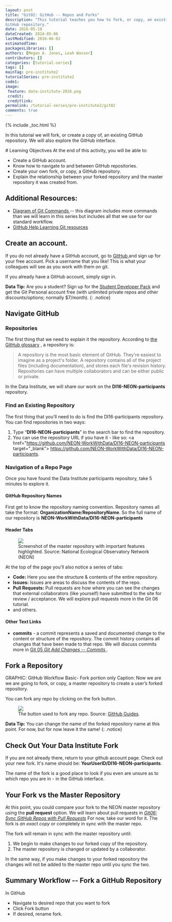 ```yaml
---
layout: post
title: "Git02: GitHub -- Repos and Forks"
description: "This tutorial teaches you how to fork, or copy, an existing
GitHub repository."
date: 2016-05-18
dateCreated: 2014-05-06
lastModified: 2016-06-02
estimatedTime:
packagesLibraries: []
authors: [Megan A. Jones, Leah Wasser]
contributors: []
categories: [tutorial-series]
tags: []
mainTag: pre-institute2
tutorialSeries: pre-institute2
code1:
image:
 feature: data-institute-2016.png
 credit:
 creditlink:
permalink: /tutorial-series/pre-institute2/git02
comments: true
---
```


{% include _toc.html %}

In this tutorial we will fork, or create a copy of, an existing GitHub
repository. We will also explore the GitHub interface.

<div id="objectives" markdown="1">
# Learning Objectives
At the end of this activity, you will be able to:

* Create a GitHub account.
* Know how to navigate to and between GitHub repositories.
* Create your own fork, or copy, a GitHub repository.
* Explain the relationship between your forked repository and the master
repository it was created from.

## Additional Resources:

* <a href="http://rogerdudler.github.io/git-guide/files/git_cheat_sheet.pdf" target="_blank"> Diagram of Git Commands </a>
-- this diagram includes more commands than we will
learn in this series but includes all that we use for our standard workflow.
* <a href="https://help.github.com/articles/good-resources-for-learning-git-and-github/" target="_blank"> GitHub Help Learning Git resources </a>

</div>

## Create an account.
If you do not already have a GitHub account, go to <a href="http://github.com" target="_blank" >GitHub </a> and sign up for
your free account. Pick a username that you like! This is what your colleagues will
see as you work with them on git.

If you already have a GitHub account, simply sign in.

<i class="fa fa-star"></i> **Data Tip:** Are you a student? Sign up for the
<a href="https://education.github.com/pack" target="_blank" >Student Developer Pack</a>
and get the Git Personal account free (with unlimited private repos and other
discounts/options; normally $7/month).
{: .notice}

## Navigate GitHub

### Repositories

The first thing that we need to explain it the repository.
According to
<a href="https://help.github.com/articles/github-glossary/" target="_blank"> the GitHub glossary</a>
, a repository is:

> A repository is the most basic element of GitHub. They're easiest to imagine
as a project's folder. A repository contains all of the project files (including
documentation), and stores each file's revision history. Repositories can have
multiple collaborators and can be either public or private.

In the Data Institute, we will share our work on the
**DI16-NEON-participants** repository.

### Find an Existing Repository

The first thing that you'll need to do is find the DI16-participants repository.
You can find repositories in two ways:

1. Type  “**DI16-NEON-participants**”  in the search bar to find the repository.
2. You can use the repository URL if you have it - like so:
<a href="https://github.com/NEON-WorkWithData/DI16-NEON-participants target="_blank"> https://github.com/NEON-WorkWithData/DI16-NEON-participants</a>.

### Navigation of a Repo Page

Once you have found the Data Institute participants repository, take 5 minutes 
to explore it.


#### GitHub Repository Names
First get to know the repository naming convention. Repository names all take
the format: **OrganizationName**/**RepositoryName**. So the full name of our
repository is **NEON-WorkWithData/DI16-NEON-participants**

#### Header Tabs

 <figure>
	<a href="{{ site.baseurl }}/images/pre-institute-content/Git/Git-MasterScreenshot-tabs.png">
	<img src="{{ site.baseurl }}/images/pre-institute-content/Git/Git-MasterScreenshot-tabs.png"></a>
	<figcaption> Screenshot of the master repository with important features highlighted. 
	Source: National Ecological Observatory Network (NEON) 
	</figcaption>
</figure>

At the top of the page you'll also notice a series of tabs:

* **Code:** Here you see the structure & contents of the entire repository.
* **Issues:** Issues are areas to discuss the contents of the repo.
* **Pull Requests:** Pull requests are how where you can see the changes that
external collaborators (like yourself) have submitted to the site for review /
acceptance. We will explore pull requests more in the Git 06 tutorial.
* and others. 

#### Other Text Links

* **commits** - a commit represents a saved and documented change to the content
or structure of the repository. The commit history contains all changes that
have been made to that repo. We will discuss commits more in
<a href="{{ site.baseurl }}/tutorial-series/pre-institute2/git05" target="_blank"> Git 05 *Git Add Changes -- Commits* </a>.

## Fork a Repository

GRAPHIC: GitHub Workflow Basic- Fork portion only
Caption: Now we are we are going to fork, or copy, a master repository to create
a user’s forked repository.

You can fork any repo by clicking on the fork button.

 <figure>
	<a href="{{ site.baseurl }}/images/pre-institute-content/Git/GitHubGuides_Bootcamp-Fork.png">
	<img src="{{ site.baseurl }}/images/pre-institute-content/Git/GitHubGuides_Bootcamp-Fork.png"></a>
	<figcaption> The button used to fork any repo. Source:
<a href="https://guides.github.com/activities/forking/" target="_blank">GitHub Guides</a>.  
	</figcaption>
</figure>

<i class="fa fa-star"></i> **Data Tip:** You can change the name of the forked 
repository name at this point. For now, but for now leave it the same!
{: .notice}

## Check Out Your Data Institute Fork

If you are not already there, return to your github account page. Check out your
new fork. It's name should be: **YourUserID/DI16-NEON-participants**.

The name of the fork is a good place to  look if you even are unsure as to
which repo you are in - in the GitHub interface.

## Your Fork vs the Master Repository

At this point, you could compare your fork to the NEON master repository using 
the **pull request** option. We will learn about pull requests in 
<a href="{{ site.baseurl }}/tutorial-series/pre-institute2/git06" target="_blank"> *Git06: Sync GitHub Repos with Pull Requests*</a>
For now, take our word for it. The fork is *an exact copy* or completely in sync
with the master repo.

The fork will remain in sync with the master repository until:

1. We begin to make changes to our forked copy of the repository.
2. The master repository is changed or updated by a collaborator.

In the same way, if you make changes to your forked repository the changes will
not be added to the master repo until you sync the two.

## Summary Workflow -- Fork a GitHub Repository

In GitHub

* Navigate to desired repo that you want to fork
* Click Fork button
* If desired, rename fork.
